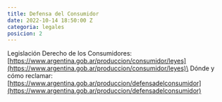 ```yaml
---
title: Defensa del Consumidor
date: 2022-10-14 18:50:00 Z
categoria: legales
posicion: 2
---
```


Legislación Derecho de los Consumidores: [https://www.argentina.gob.ar/produccion/consumidor/leyes](https://www.argentina.gob.ar/produccion/consumidor/leyes)\
Dónde y cómo reclamar: [https://www.argentina.gob.ar/produccion/defensadelconsumidor](https://www.argentina.gob.ar/produccion/defensadelconsumidor)